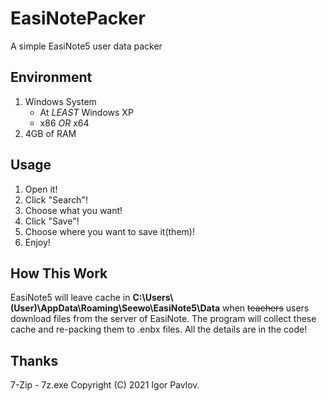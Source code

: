 # EasiNotePacker
A simple EasiNote5 user data packer

## Environment
1. Windows System
    + At _LEAST_ Windows XP
    + x86 _OR_ x64
2. 4GB of RAM

## Usage
1. Open it!
2. Click "Search"!
3. Choose what you want!
4. Click "Save"!
5. Choose where you want to save it(them)!
6. Enjoy!

## How This Work
EasiNote5 will leave cache in __C:\Users\\(User)\AppData\Roaming\Seewo\EasiNote5\Data__ when ~~teachers~~ users download files from the
 server of EasiNote. The program will collect these cache and re-packing them to .enbx files. All the details are in the code!

## Thanks
7-Zip - 7z.exe Copyright (C) 2021 Igor Pavlov.